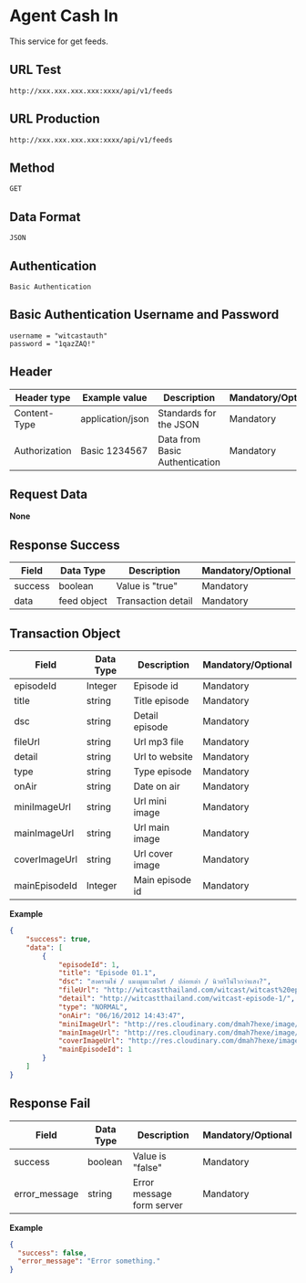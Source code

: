 # Agent Cash In

This service for get feeds.

## URL Test

```
http://xxx.xxx.xxx.xxx:xxxx/api/v1/feeds
```

## URL Production

```
http://xxx.xxx.xxx.xxx:xxxx/api/v1/feeds
```

## Method

```
GET
```

## Data Format

```
JSON
```

## Authentication   

```
Basic Authentication
```

## Basic Authentication Username and Password   

```
username = "witcastauth"
password = "1qazZAQ!"
```


## Header   

| Header type        | Example value    | Description                         | Mandatory/Optional  |
| ------------------ | ---------------- | ----------------------------------- | ------------------- |
| Content-Type       | application/json | Standards for the JSON              | Mandatory           |
| Authorization      | Basic 1234567    | Data from Basic Authentication      | Mandatory           |


## Request Data   

**None**

## Response Success   

| Field               | Data Type            | Description                    | Mandatory/Optional  |
| ------------------- | -------------------- | ------------------------------ | ------------------- |
| success             | boolean              | Value is "true"                | Mandatory           |
| data                | feed object          | Transaction detail   			    | Mandatory           |

## Transaction Object   

| Field                 | Data Type            | Description                    | Mandatory/Optional  |
| -------------------   | -------------------- | ------------------------------ | ------------------- |
| episodeId             | Integer              | Episode id                     | Mandatory           |
| title                 | string               | Title episode        			    | Mandatory           |
| dsc                   | string               | Detail episode                 | Mandatory           |
| fileUrl               | string               | Url mp3 file                   | Mandatory           |
| detail                | string               | Url to website                 | Mandatory           |
| type                  | string               | Type episode                   | Mandatory           |
| onAir                 | string               | Date on air                    | Mandatory           |
| miniImageUrl          | string               | Url mini image                 | Mandatory           |
| mainImageUrl          | string               | Url main image                 | Mandatory           |
| coverImageUrl         | string               | Url cover image                | Mandatory           |
| mainEpisodeId         | Integer              | Main episode id                | Mandatory           |

**Example**

```json
{
    "success": true,
    "data": [
        {
            "episodeId": 1,
            "title": "Episode 01.1",
            "dsc": "สงครามไข่ / แมงมุมแวมไพร์ / ปล่อยเต่า / นิวตริโน่ไวกว่าแสง?",
            "fileUrl": "http://witcastthailand.com/witcast/witcast%20episode%201.mp3",
            "detail": "http://witcastthailand.com/witcast-episode-1/",
            "type": "NORMAL",
            "onAir": "06/16/2012 14:43:47",
            "miniImageUrl": "http://res.cloudinary.com/dmah7hexe/image/upload/v1474518624/Episode/miniImage/ep11_m.png",
            "mainImageUrl": "http://res.cloudinary.com/dmah7hexe/image/upload/v1474518544/Episode/mainImage/ep11_t.png",
            "coverImageUrl": "http://res.cloudinary.com/dmah7hexe/image/upload/v1474518339/Episode/coverImage/ep11_c.png",
            "mainEpisodeId": 1
        }
    ]
}
```

## Response Fail   

| Field          | Data Type    | Description                | Mandatory/Optional  |
| -------------- | ------------ | -------------------------- | ------------------- |
| success        | boolean      | Value is "false"           | Mandatory           |
| error_message  | string       | Error message form server  | Mandatory           |

**Example**

```json
{
  "success": false,
  "error_message": "Error something."
}
```
